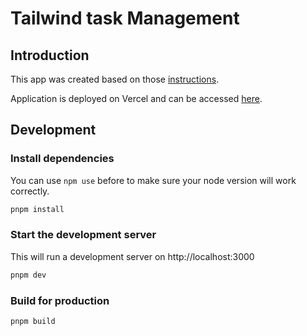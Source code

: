 # Tailwind task Management

## Introduction
This app was created based on those [instructions](https://sandy-gatsby-552.notion.site/Test-Task-e10de2df2ddd459ea3895c94260c3847).

Application is deployed on Vercel and can be accessed [here](https://tailwind-task-management.vercel.app/). 

## Development

### Install dependencies
You can use `npm use` before to make sure your node version will work correctly.
```bash
pnpm install
```

### Start the development server
This will run a development server on http://localhost:3000
```bash
pnpm dev
```

### Build for production
```bash
pnpm build
```
